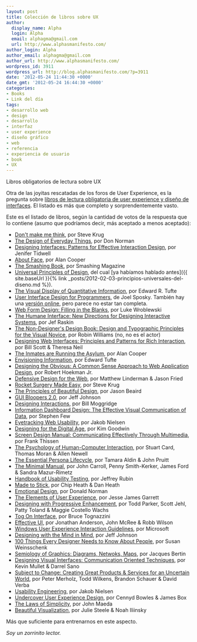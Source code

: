 ```yaml
---
layout: post
title: Colección de libros sobre UX
author:
  display_name: Alpha
  login: Alpha
  email: alphagma@gmail.com
  url: http://www.alphasmanifesto.com/
author_login: Alpha
author_email: alphagma@gmail.com
author_url: http://www.alphasmanifesto.com/
wordpress_id: 3911
wordpress_url: http://blog.alphasmanifesto.com/?p=3911
date: '2012-05-24 11:44:30 +0000'
date_gmt: '2012-05-24 16:44:30 +0000'
categories:
- Books
- Link del día
tags:
- desarrollo web
- design
- desarrollo
- interfaz
- user experience
- diseño gráfico
- web
- referencia
- experiencia de usuario
- book
- UX
---
```

Libros obligatorios de lectura sobre UX


Otra de las joyitas rescatadas de los foros de User Experience, es la pregunta sobre [libros de lectura obligatoria de user experience y diseño de interfaces](http://ux.stackexchange.com/questions/74/must-read-user-interface-book). El listado es más que completo y sorprendentemente vasto.

Este es el listado de libros, según la cantidad de votos de la respuesta que lo contiene (asumo que podríamos decir, más aceptado a menos aceptado):

- [Don't make me think](http://www.amazon.com/dp/0789723107/), por Steve Krug
- [The Design of Everyday Things](http://www.jnd.org/books.html#DOET), por Don Norman
- [Designing Interfaces: Patterns for Effective Interaction Design](http://www.amazon.com/dp/0596008031/), por Jenifer Tidwell
- [About Face](http://www.amazon.com/dp/0470084111/), por Alan Cooper
- [The Smashing Book](https://shop.smashingmagazine.com/smashing-book-intl.html), por Smashing Magazine
- [Universal Principles of Design](http://stuffcreators.com/upod/), del cual [ya habíamos hablado antes]({{ site.baseUrl }}{% link _posts/2012-02-03-principios-universales-del-diseno.md %}).
- [The Visual Display of Quantitative Information](http://www.amazon.com/dp/096139210X/), por Edward R. Tufte
- [User Interface Design for Programmers](http://www.amazon.com/dp/1893115941/), de Joel Sposky. También hay una [versión online](http://www.joelonsoftware.com/uibook/chapters/fog0000000057.html), pero parece no estar tan completa.
- [Web Form Design: Filling in the Blanks](http://www.amazon.com/dp/1933820241/), por Luke Wroblewski
- [The Humane Interface: New Directions for Designing Interactive Systems](http://www.amazon.com/dp/0201379376/), por Jef Raskin
- [The Non-Designer's Design Book: Design and Typographic Principles for the Visual Novice](http://www.amazon.com/dp/1566091594/), por Robin Williams (no, no es el actor)
- [Designing Web Interfaces: Principles and Patterns for Rich Interaction](http://www.amazon.com/gp/product/0596516258), por Bill Scott &amp; Theresa Neil
- [The Inmates are Running the Asylum](http://www.amazon.com/The-Inmates-Are-Running-Asylum/dp/0672316498), por Alan Cooper
- [Envisioning Information](http://www.amazon.com/Envisioning-Information-Edward-R-Tufte/dp/0961392118), por Edward Tufte
- [Designing the Obvious: A Common Sense Approach to Web Application Design](http://www.amazon.com/Designing-Obvious-Common-Approach-Application/dp/032145345X), por Robert Hoekman Jr.
- [Defensive Design for the Web](http://www.amazon.com/Defensive-Design-Web-improve-messages/dp/073571410X), por Matthew Linderman &amp; Jason Fried
- [Rocket Surgery Made Easy](http://www.amazon.com/dp/0321657292/), por Steve Krug
- [The Principles of Beautiful Design](http://www.sitepoint.com/books/design2/), por Jason Beaird
- [GUI Bloopers 2.0](http://www.amazon.com/dp/0123706432/), por Jeff Johnson
- [Designing Interactions](http://www.amazon.com/dp/0262134748/), por Bill Moggridge
- [Information Dashboard Design: The Effective Visual Communication of Data](http://www.amazon.com/dp/0596100167/), por Stephen Few
- [Eyetracking Web Usability](http://www.amazon.com/dp/0321498364/), por Jakob Nielsen
- [Designing for the Digital Age](http://www.amazon.com/dp/0470229101/), por Kim Goodwin
- [Screen Design Manual: Communicating Effectively Through Multimedia](http://www.amazon.com/dp/3540439234/), por Frank Thissen
- [The Psychology of Human-Computer Interaction](http://www.amazon.com/Psychology-Human-Computer-Interaction-Stuart-Card/dp/0898598591), por Stuart Card, Thomas Moran &amp; Allen Newell
- [The Essential Persona Lifecycle](http://www.amazon.com/The-Essential-Persona-Lifecycle-Building/dp/0123814189), por Tamara Aldin &amp; John Pruitt
- [The Minimal Manual](http://dl.acm.org/citation.cfm?id=1455726), por John Carroll, Penny Smith-Kerker, James Ford &amp; Sandra Mazur-Rimetz
- [Handbook of Usability Testing](http://www.amazon.com/Handbook-Usability-Testing-Effective-Communications/dp/0471594032), por Jeffrey Rubin
- [Made to Stick](http://www.amazon.com/Made-Stick-Ideas-Survive-Others/dp/1400064287), por Chip Heath &amp; Dan Heath
- [Emotional Design](http://www.amazon.com/Emotional-Design-Love-Everyday-Things/dp/0465051359), por Donald Norman
- [The Elements of User Experience](http://www.amazon.com/o/ASIN/0735712026/), por Jesse James Garrett
- [Designing with Progressive Enhancement](http://www.amazon.com/gp/product/B003CUDPA2), por Todd Parker, Scott Jehl, Patty Toland &amp; Maggie Costello Wachs
- [Tog On Interface](http://www.amazon.com/dp/0201608421/), por Bruce Tognazzini
- [Effective UI](http://shop.oreilly.com/product/9780596154790.do), por Jonathan Anderson, John McRee &amp; Robb Wilson
- [Windows User Experience Interaction Guidelines](http://www.microsoft.com/en-us/download/details.aspx?id=2695), por Microsoft
- [Designing with the Mind in Mind](http://www.amazon.com/dp/012375030X/), por Jeff Johnson
- [100 Things Every Designer Needs to Know About People](http://www.amazon.com/dp/0321767535/), por Susan Weinsschenk
- [Semiology of Graphics: Diagrams, Netwoks, Maps](http://www.amazon.com/dp/1589482611/), por Jacques Bertin
- [Designing Visual Interfaces: Communication Oriented Techniques](http://www.amazon.com/Designing-Visual-Interfaces-Communication-Techniques/dp/0133033899), por Kevin Mullet &amp; Darrel Sano
- [Subject to Change: Creating Great Products &amp; Services for an Uncertain World](http://shop.oreilly.com/product/9780596516833.do), por Peter Merholz, Todd Wilkens, Brandon Schauer &amp; David Verba
- [Usability Engineering](http://www.amazon.com/exec/obidos/ASIN/0125184069/), por Jakob Nielsen
- [Undercover User Experience Design](http://undercoverux.com/), por Cennyd Bowles &amp; James Box
- [The Laws of Simplicity](http://www.amazon.com/dp/0262134721/), por John Maeda
- [Beautiful Visualization](http://shop.oreilly.com/product/0636920000617.do), por Julie Steele &amp; Noah Iliinsky

Más que suficiente para entrenarnos en este aspecto.

_Soy un zorrinito lector._
